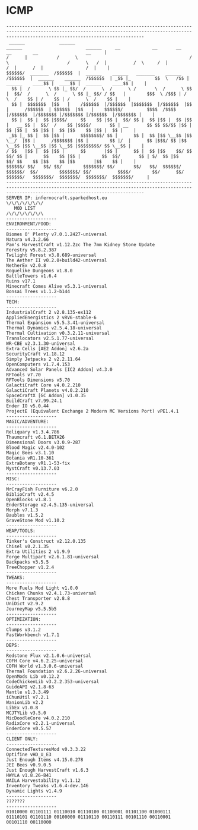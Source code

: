 # ICMP
<!-- language: lang-none -->
    ------------------------------------------------------------------------------------------------------------------------------------------------------------------------------------------------
     ______             ______                                            ______                        ______     __            __       __                  __        __                  __     |
    /      |           /      \                                          /      \                      /      \   /  |          /  \     /  |                /  |      /  |                /  |    |
    $$$$$$/  _______  /$$$$$$  |  ______    ______   _______    ______  /$$$$$$  |  ______    ______  /$$$$$$  | _$$ |_         $$  \   /$$ |  ______    ____$$ |  ____$$ |  ______    ____$$ |    |
      $$ |  /       \ $$ |_ $$/  /      \  /      \ /       \  /      \ $$ |  $$/  /      \  /      \ $$ |_ $$/ / $$   |        $$$  \ /$$$ | /      \  /    $$ | /    $$ | /      \  /    $$ |    |  
      $$ |  $$$$$$$  |$$   |    /$$$$$$  |/$$$$$$  |$$$$$$$  |/$$$$$$  |$$ |      /$$$$$$  | $$$$$$  |$$   |    $$$$$$/         $$$$  /$$$$ |/$$$$$$  |/$$$$$$$ |/$$$$$$$ |/$$$$$$  |/$$$$$$$ |    | 
      $$ |  $$ |  $$ |$$$$/     $$    $$ |$$ |  $$/ $$ |  $$ |$$ |  $$ |$$ |   __ $$ |  $$/  /    $$ |$$$$/       $$ | __       $$ $$ $$/$$ |$$ |  $$ |$$ |  $$ |$$ |  $$ |$$    $$ |$$ |  $$ |    |
     _$$ |_ $$ |  $$ |$$ |      $$$$$$$$/ $$ |      $$ |  $$ |$$ \__$$ |$$ \__/  |$$ |      /$$$$$$$ |$$ |        $$ |/  |      $$ |$$$/ $$ |$$ \__$$ |$$ \__$$ |$$ \__$$ |$$$$$$$$/ $$ \__$$ |    |
    / $$   |$$ |  $$ |$$ |      $$       |$$ |      $$ |  $$ |$$    $$/ $$    $$/ $$ |      $$    $$ |$$ |        $$  $$/       $$ | $/  $$ |$$    $$/ $$    $$ |$$    $$ |$$       |$$    $$ |    | 
    $$$$$$/ $$/   $$/ $$/        $$$$$$$/ $$/       $$/   $$/  $$$$$$/   $$$$$$/  $$/        $$$$$$$/ $$/          $$$$/        $$/      $$/  $$$$$$/   $$$$$$$/  $$$$$$$/  $$$$$$$/  $$$$$$$/     |
    ------------------------------------------------------------------------------------------------------------------------------------------------------------------------------------------------                                                                                                                                                                                           
    SERVER IP: infernocraft.sparkedhost.eu
    \/\/\/\/\/\/\/                                                                                                                                                                                         
       MOD LIST   
    /\/\/\/\/\/\/\
    -------------------
    ENVIRONMENT/FOOD:
    -------------------
    Biomes O' Plenty v7.0.1.2427-universal
    Natura v4.3.2.66
    Pam's HarvestCraft v1.12.2zc The 7mm Kidney Stone Update
    Forestry v5.8.2.387
    Twilight Forest v3.8.689-universal
    The Aether II v0.2.0+build42-universal
    NetherEx v2.0.8
    Roguelike Dungeons v1.8.0
	BattleTowers v1.6.4
	Ruins v17.1
	Minecraft Comes Alive v5.3.1-universal
	Bonsai Trees v1.1.2-b144
    -------------------
    TECH:
    -------------------
    IndustrialCraft 2 v2.8.135-ex112
    AppliedEnergistics 2 vRV6-stable-6
    Thermal Expansion v5.5.3.41-universal
    Thermal Dynamics v2.5.4.18-universal
    Thermal Cultivation v0.3.2.11-universal
    Translocators v2.5.1.77-universal
    WR-CBE v2.3.1.30-universal
    Extra Cells [AE2 Addon] v2.6.2a
    SecurityCraft v1.18.12
    Simply Jetpacks 2 v2.2.11.64
    OpenComputers v1.7.4.153
    Advanced Solar Panels [IC2 Addon] v4.3.0
    RFTools v7.70
    RFTools Dimensions v5.70
    GalactiCraft Core v4.0.2.210
    GalactiCraft Planets v4.0.2.210
    SpaceCraftX [GC Addon] v1.0.35
	BuildCraft v7.99.24.1
	Ender IO v5.0.44
	ProjectE (Equivalent Exchange 2 Modern MC Versions Port) vPE1.4.1
    -------------------
    MAGIC/ADVENTURE:
    -------------------
    Reliquary v1.3.4.786
    Thaumcraft v6.1.BETA26
    Dimensional Doors v3.0.9-287
    Blood Magic v2.4.0-102
    Magic Bees v3.1.10
    Botania vR1.10-361
    ExtraBotany vR1.1-53-fix
    MystCraft v0.13.7.03
    -------------------
    MISC:
    -------------------
    MrCrayFish Furniture v6.2.0
    BiblioCraft v2.4.5
    OpenBlocks v1.8.1
    EnderStorage v2.4.5.135-universal
    Morph v7.1.3
    Baubles v1.5.2
	GraveStone Mod v1.10.2
    -------------------
    WEAP/TOOLS:
    -------------------
    Tinker's Construct v2.12.0.135
    Chisel v0.2.1.35
    Extra Utilities 2 v1.9.9
    Forge Multipart v2.6.1.81-universal
    Backpacks v3.5.5
    TreeChopper v1.2.4
    -------------------
    TWEAKS:
    -------------------
    More Fuels Mod Light v1.0.0
    Chicken Chunks v2.4.1.73-universal
    Chest Transporter v2.8.8
    UniDict v2.9.2
    JourneyMap v5.5.5b5
    -------------------
    OPTIMIZATION:
    -------------------
    Clumps v3.1.2
	FastWorkbench v1.7.1
    -------------------
    DEPS:
    -------------------
    Redstone Flux v2.1.0.6-universal
    COFH Core v4.6.2.25-universal
    COFH World v1.3.0.6-universal
    Thermal Foundation v2.6.2.26-universal
    OpenMods Lib v0.12.2
    CodeChickenLib v3.2.2.353-universal
    GuideAPI v2.1.8-63
    Mantle v1.3.3.49
    iChunUtil v7.2.1
    WanionLib v2.2
    LibEx v1.0.8
    MCJTYLib v3.5.0
    MicDoodleCore v4.0.2.210
	RadixCore v2.2.1-universal
	EnderCore v0.5.57
    -------------------
    CLIENT ONLY:
    -------------------
    ConnectedTexturesMod v0.3.3.22
	Optifine vHD_U_E3
    Just Enough Items v4.15.0.278
    JEI Bees v0.9.0.5
    Just Enough HarvestCraft v1.6.3
    HWYLA v1.8.26-B41
    WAILA Harvestability v1.1.12
    Inventory Tweaks v1.6.4-dev.146
    Dynamic Lights v1.4.9
    -------------------
    ???????
    -------------------
	01010000 01101111 01110010 01110100 01100001 01101100 01000111 01110101 01101110 00100000 01110110 00110111 00101110 00110001 00101110 00110000


